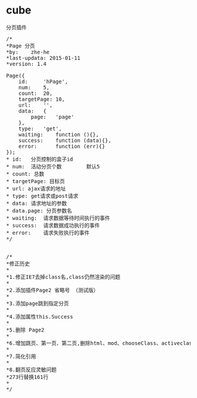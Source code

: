 # cube
分页插件

<pre>
/*
*Page 分页
*by:    zhe-he
*last-updata: 2015-01-11
*version: 1.4

Page({
    id:     'hPage',
    num:    5,
    count:  20,
    targetPage: 10,
    url:    '',
    data:   {
        page:   'page'
    },
    type:   'get',
    waiting:    function (){},
    success:    function (data){},
    error:      function (err){}
});
* id:   分页控制的盒子id
* num:  活动分页个数        默认5
* count: 总数
* targetPage: 目标页
* url: ajax请求的地址
* type: get请求或post请求
* data: 请求地址的参数
* data.page: 分页参数名
* waiting:  请求数据等待时间执行的事件
* success:  请求数据成功执行的事件
* error:    请求失败执行的事件
*/


/*
*修正历史
*
*1.修正IE7去掉class名,class仍然渲染的问题
*
*2.添加插件Page2 省略号 （测试版）
*
*3.添加page跳到指定分页
*
*4.添加属性this.Success
*
*5.删除 Page2
* 
*6.增加跳页、第一页、第二页,删除html、mod、chooseClass、activeclass、activeClass2参数
*
*7.简化引用
* 
*8.翻页反应灵敏问题
*273行替换161行
*
*/
</pre>